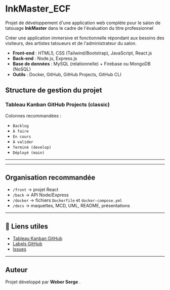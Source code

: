 
# InkMaster_ECF 

Projet de développement d'une application web complète pour le salon de tatouage **InkMaster** dans le cadre de l'évaluation du titre professionnel 

Créer une application immersive et fonctionnelle répondant aux besoins des visiteurs, des artistes tatoueurs et de l'administrateur du salon.

- **Front-end** : HTML5, CSS (Tailwind/Bootstrap), JavaScript, React.js
- **Back-end** : Node.js, Express.js
- **Base de données** : MySQL (relationnelle) + Firebase ou MongoDB (NoSQL)
- **Outils** : Docker, GitHub, GitHub Projects, GitHub CLI

##  Structure de gestion du projet

### Tableau Kanban GitHub Projects (classic)

Colonnes recommandées :
- `Backlog`
- `À faire`
- `En cours`
- `À valider`
- `Terminé (develop)`
- `Déployé (main)`

---



---

##  Organisation recommandée

- `/front` → projet React
- `/back` → API Node/Express
- `/docker` → fichiers `Dockerfile` et `docker-compose.yml`
- `/docs` → maquettes, MCD, UML, README, présentations

---

## 📎 Liens utiles

- [Tableau Kanban GitHub](https://github.com/Milionj/InkMaster_ECF/projects)
- [Labels GitHub](https://github.com/Milionj/InkMaster_ECF/labels)
- [Issues](https://github.com/Milionj/InkMaster_ECF/issues)

---

## Auteur

Projet développé par **Weber Serge** .
